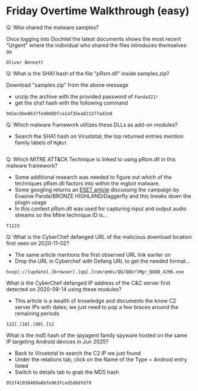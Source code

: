 # Friday Overtime Walkthrough (easy)

Q: Who shared the malware samples?

Once logging into DocIntel the latest documents shows the most recent "Urgent" where the individual who shared the files introduces themselves as

```
Oliver Bennett
```

Q: What is the SHA1 hash of the file "pRsm.dll" inside samples.zip?

Download "samples.zip" from the above message

- unzip the archive with the provided password of `Panda321!`
- get the sha1 hash with the following command

```
9d1ecbbe8637fed0d89fca1af35ea821277ad2e8
```

Q: Which malware framework utilizes these DLLs as add-on modules?

- Search the SHA1 hash on Virustotal; the top returned entries mention family labels of `MgBot`

```

```

Q: Which MITRE ATT&CK Technique is linked to using pRsm.dll in this malware framework?

- Some additional research was needed to figure out which of the techniques pRsm.dll factors into within the mgbot malware.
- Some googling returns an [ESET article](https://www.welivesecurity.com/2023/04/26/evasive-panda-apt-group-malware-updates-popular-chinese-software/) discussing the campaign by Evasive Panda/BRONZE HIGHLAND/Daggerfly and this breaks down the plugin usage 
- In this context pRsm.dll was used for capturing input and output audio streams so the Mitre technique ID is...

```
T1123
```

Q: What is the CyberChef defanged URL of the malicious download location first seen on 2020-11-02?

- The same article mentions the first observed URL link earlier on
- Drop the URL in Cyberchef with Defang URL to get the needed format...

```
hxxp[://]update[.]browser[.]qq[.]com/qmbs/QQ/QQUrlMgr_QQ88_4296.exe	
```

What is the CyberChef defanged IP address of the C&C server first detected on 2020-09-14 using these modules?

- This article is a wealth of knowledge and documents the know C2 server IPs with dates; we just need to pop a few braces around the remaining periods

```
122[.]10[.]90[.]12
```

What is the md5 hash of the spyagent family spyware hosted on the same IP targeting Android devices in Jun 2025?

- Back to Virustotal to search the C2 IP we just found
- Under the relations tab, click on the Name of the  Type = Android entry listed
- Switch to details tab to grab the MD5 hash

```
951f41930489a8bfe963fced5d8dfd79
```